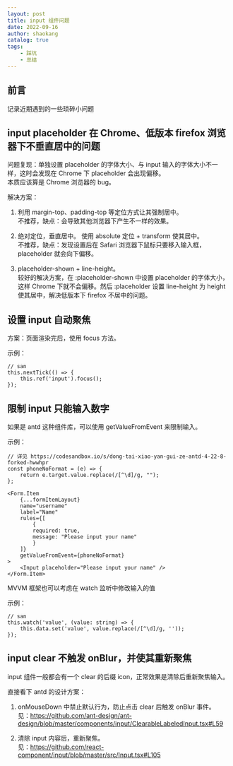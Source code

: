 ```yaml
---
layout: post
title: input 组件问题
date: 2022-09-16
author: shaokang
catalog: true
tags:
    - 踩坑
    - 总结
---
```


## 前言

记录近期遇到的一些琐碎小问题

## input placeholder 在 Chrome、低版本 firefox 浏览器下不垂直居中的问题

问题复现：单独设置 placeholder 的字体大小、与 input 输入的字体大小不一样，这时会发现在 Chrome 下 placeholder 会出现偏移。  
本质应该算是 Chrome 浏览器的 bug。

解决方案：

1. 利用 margin-top、padding-top 等定位方式让其强制居中。  
   不推荐，缺点：会导致其他浏览器下产生不一样的效果。

2. 绝对定位，垂直居中。
   使用 absolute 定位 + transform 使其居中。  
   不推荐，缺点：发现设置后在 Safari 浏览器下鼠标只要移入输入框，placeholder 就会向下偏移。

3. placeholder-shown + line-height。  
   较好的解决方案，在 :placeholder-shown 中设置 placeholder 的字体大小，这样 Chrome 下就不会偏移。然后 :placeholder 设置 line-height 为 height 使其居中，解决低版本下 firefox 不居中的问题。

## 设置 input 自动聚焦

方案：页面渲染完后，使用 focus 方法。

示例：

```
// san
this.nextTick(() => {
    this.ref('input').focus();
});
```

## 限制 input 只能输入数字

如果是 antd 这种组件库，可以使用 getValueFromEvent 来限制输入。

示例：

```
// 详见 https://codesandbox.io/s/dong-tai-xiao-yan-gui-ze-antd-4-22-8-forked-hwwhpr
const phoneNoFormat = (e) => {
    return e.target.value.replace(/[^\d]/g, "");
};

<Form.Item
    {...formItemLayout}
    name="username"
    label="Name"
    rules={[
        {
        required: true,
        message: "Please input your name"
        }
    ]}
    getValueFromEvent={phoneNoFormat}
>
    <Input placeholder="Please input your name" />
</Form.Item>
```

MVVM 框架也可以考虑在 watch 监听中修改输入的值

示例：

```
// san
this.watch('value', (value: string) => {
    this.data.set('value', value.replace(/[^\d]/g, ''));
});
```

## input clear 不触发 onBlur，并使其重新聚焦

input 组件一般都会有一个 clear 的后缀 icon，正常效果是清除后重新聚焦输入。

直接看下 antd 的设计方案：

1. onMouseDown 中禁止默认行为，防止点击 clear 后触发 onBlur 事件。  
   见：https://github.com/ant-design/ant-design/blob/master/components/input/ClearableLabeledInput.tsx#L59

2. 清除 input 内容后，重新聚焦。  
   见：https://github.com/react-component/input/blob/master/src/Input.tsx#L105
